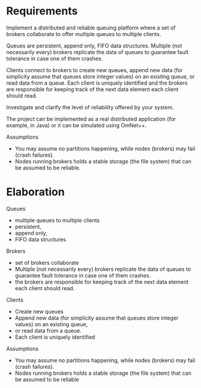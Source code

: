 # Requirements
Implement a distributed and reliable queuing platform where a set of brokers collaborate to offer multiple queues to multiple clients.

Queues are persistent, append only, FIFO data structures. Multiple (not necessarily every) brokers replicate the data of queues to guarantee fault tolerance in case one of them crashes.

Clients connect to brokers to create new queues, append new data (for simplicity assume that queues store integer values) on an existing queue, or read data from a queue. Each client is uniquely identified and the brokers are responsible for keeping track of the next data element each client should read.

Investigate and clarify the level of reliability offered by your system.

The project can be implemented as a real distributed application (for example, in Java) or it can be simulated using OmNet++.

Assumptions
- You may assume no partitions happening, while nodes (brokers) may fail (crash failures).
- Nodes running brokers holds a stable storage (the file system) that can be assumed to be reliable.


# Elaboration

Queues
- multiple queues to multiple clients
- persistent,
- append only,
- FIFO data structures

Brokers
- set of brokers collaborate
- Multiple (not necessarily every) brokers replicate the data of queues to guarantee fault tolerance in case one of them crashes.
- the brokers are responsible for keeping track of the next data element each client should read.

Clients
- Create new queues
- Append new data (for simplicity assume that queues store integer values) on an existing queue,
- or read data from a queue.
- Each client is uniquely identified

Assumptions
- You may assume no partitions happening, while nodes (brokers) may fail (crash failures).
- Nodes running brokers holds a stable storage (the file system) that can be assumed to be reliable
